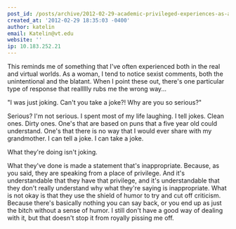 ```yaml
---
post_id: /posts/archive/2012-02-29-academic-privileged-experiences-as-a-white-cisgendered-gay-male-atheist-engineer/
created_at: '2012-02-29 18:35:03 -0400'
author: katelin
email: Katelin@vt.edu
website: ''
ip: 10.183.252.21
---
```


This reminds me of something that I've often experienced both in the real and virtual worlds. As a woman, I tend to notice sexist comments, both the unintentional and the blatant. When I point these out, there's one particular type of response that reallllly rubs me the wrong way... 

"I was just joking. Can't you take a joke?! Why are you so serious?"

Serious? I'm not serious. I spent most of my life laughing. I tell jokes. Clean ones. Dirty ones. One's that are based on puns that a five year old could understand. One's that there is no way that I would ever share with my grandmother. I can tell a joke. I can take a joke. 

What they're doing isn't joking. 

What they've done is made a statement that's inappropriate. Because, as you said, they are speaking from a place of privilege. And it's understandable that they have that privilege, and it's understandable that they don't really understand why what they're saying is inappropriate. What is not okay is that they use the shield of humor to try and cut off criticism. Because there's basically nothing you can say back, or you end up as just the bitch without a sense of humor. I still don't have a good way of dealing with it, but that doesn't stop it from royally pissing me off.